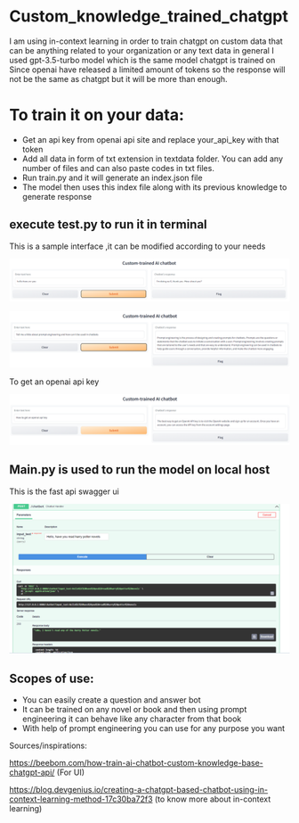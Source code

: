 # Custom_knowledge_trained_chatgpt

I am using in-context learning in order to train chatgpt on custom data that can be anything related to your organization or any text data in general
I used gpt-3.5-turbo model which is the same model chatgpt is trained on
Since openai have released a limited amount of tokens so the response will not be the same as chatgpt but it will be more than enough.

# To train it on your data:
* Get an api key from openai api site and replace your_api_key with that token
* Add all data in form of txt extension in textdata folder. You can add any number of files and can also paste codes in txt files.
* Run train.py and it will generate an index.json file
* The model then uses this index file along with its previous knowledge to generate response

## execute test.py to run it in terminal
This is a sample interface ,it can be modified according to your needs
<p align="center">
  <img src="images/img_1.png">
</p>
<p align="center">
  <img src="images/img_2.png">
</p>
To get an openai api key 
<p align="center">
  <img src="images/img_3.png">
</p>

## Main.py is used to run the model on local host
This is the fast api swagger ui
<p align="center">
  <img src="images/img_4.png">
</p>

## Scopes of use:
* You can easily create a question and answer bot
* It can be trained on any novel or book and then using prompt engineering it can behave like any character from that book
* With help of prompt engineering you can use for any purpose you want

Sources/inspirations:

https://beebom.com/how-train-ai-chatbot-custom-knowledge-base-chatgpt-api/ (For UI) <p></p>
https://blog.devgenius.io/creating-a-chatgpt-based-chatbot-using-in-context-learning-method-17c30ba72f3 (to know more about in-context learning)
